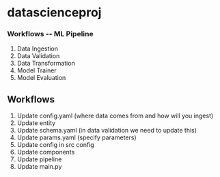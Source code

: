# datascienceproj

### Workflows -- ML Pipeline

1. Data Ingestion
2. Data Validation
3. Data Transformation 
4. Model Trainer
5. Model Evaluation


## Workflows

1. Update config.yaml (where data comes from and how will you ingest)
2. Update entity
3. Update schema.yaml (in data validation we need to update this)
4. Update params.yaml (specify parameters)
5. Update config in src config
6. Update components
7. Update pipeline
8. Update main.py